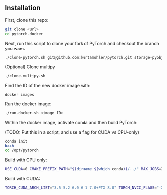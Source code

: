 ## Installation

First, clone this repo:

```bash
git clone <url>
cd pytorch-docker
```

Next, run this script to clone your fork of PyTorch and checkout the branch you
want.

```bash
./clone-pytorch.sh git@github.com:kurtamohler/pytorch.git storage-pyobject-preservation-3
```

(Optional) Clone multipy

```bash
./clone-multipy.sh
```

Find the ID of the new docker image with:

```bash
docker images
```

Run the docker image:

```bash
./run-docker.sh <image ID>
```

Within the docker image, activate conda and then build PyTorch:

(TODO: Put this in a script, and use a flag for CUDA vs CPU-only)

```bash
conda init
bash
cd /opt/pytorch
```

Build with CPU only:

```bash
USE_CUDA=0 CMAKE_PREFIX_PATH="$(dirname $(which conda))/../" MAX_JOBS=24 python setup.py install
```
Build with CUDA:

```bash
TORCH_CUDA_ARCH_LIST="3.5 5.2 6.0 6.1 7.0+PTX 8.0" TORCH_NVCC_FLAGS="-Xfatbin -compress-all" CMAKE_PREFIX_PATH="$(dirname $(which conda))/../" MAX_JOBS=24 python setup.py install
```
